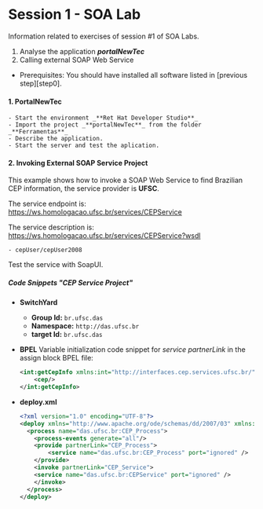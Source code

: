 # Session 1 - SOA Lab

Information related to exercises of session #1 of SOA Labs.

1. Analyse the application _**portalNewTec**_
2. Calling external SOAP Web Service

- Prerequisites:
    You should have installed all software listed in [previous step][step0].

#### 1. PortalNewTec
    - Start the environment _**Ret Hat Developer Studio**_
    - Import the project _**portalNewTec**_ from the folder _**Ferramentas**_
    - Describe the application.
    - Start the server and test the aplication.
    
#### 2. Invoking External SOAP Service Project
This example shows how to invoke a SOAP Web Service to find Brazilian CEP information, the service provider is **UFSC**.

The service endpoint is:
https://ws.homologacao.ufsc.br/services/CEPService

The service description is:
https://ws.homologacao.ufsc.br/services/CEPService?wsdl

    - cepUser/cepUser2008
    
Test the service with SoapUI.

##### Code Snippets "CEP Service Project"
- **SwitchYard**
    - **Group Id:** `br.ufsc.das`
    - **Namespace:** `http://das.ufsc.br`
    - **target Id:** `br.ufsc.das`
    
- **BPEL**
    Variable initialization code snippet for _service partnerLink_ in the assign block BPEL file:
    ```xml
    <int:getCepInfo xmlns:int="http://interfaces.cep.services.ufsc.br/">
    	<cep/>
    </int:getCepInfo>
    ```
- **deploy.xml**
    ```xml
    <?xml version="1.0" encoding="UTF-8"?>
    <deploy xmlns="http://www.apache.org/ode/schemas/dd/2007/03" xmlns:das.ufsc.br="http://das.ufsc.br">
      <process name="das.ufsc.br:CEP_Process">
        <process-events generate="all"/>
        <provide partnerLink="CEP_Process">
    		<service name="das.ufsc.br:CEP_Process" port="ignored" />    
        </provide>
        <invoke partnerLink="CEP_Service">
        <service name="das.ufsc.br:CEPService" port="ignored" />
        </invoke>
      </process>
    </deploy>
    ```

